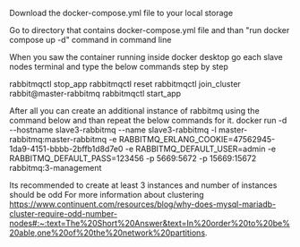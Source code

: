 Download the docker-compose.yml file to your local storage

Go to directory that contains docker-compose.yml file and than "run docker compose up -d" command in command line 

When you saw the container running inside docker desktop go each slave nodes terminal and type the below commands step by step

rabbitmqctl stop_app
rabbitmqctl reset
rabbitmqctl join_cluster rabbit@master-rabbitmq
rabbitmqctl start_app

After all you can create an additional instance of rabbitmq using the command below and than repeat the below commands for it.
docker run -d --hostname slave3-rabbitmq --name slave3-rabbitmq -l master-rabbitmq:master-rabbitmq -e RABBITMQ_ERLANG_COOKIE=47562945-1da9-4151-bbbb-2bffb1d8d7e0 -e RABBITMQ_DEFAULT_USER=admin -e RABBITMQ_DEFAULT_PASS=123456 -p 5669:5672 -p 15669:15672 rabbitmq:3-management

Its recommended to create at least 3 instances and number of instances should be odd
For more information about clustering
https://www.continuent.com/resources/blog/why-does-mysql-mariadb-cluster-require-odd-number-nodes#:~:text=The%20Short%20Answer&text=In%20order%20to%20be%20able,one%20of%20the%20network%20partitions.
